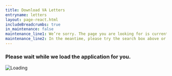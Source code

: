 ```yaml
---
title: Download VA Letters
entryname: letters
layout: page-react.html
includeBreadcrumbs: true
in_maintenance: false
maintenance_line1: We’re sorry. The page you are looking for is currently down while we fix a few things. We will be back up as soon as we can.
maintenance_line2: In the meantime, please try the search box above or one of the options listed below to find more information.
---
```

<div id="main">
  <!-- VA Letters Application Begin -->
  <div class="section">
    <div id="react-root">
      <div class="loading-message">
        <h3>Please wait while we load the application for you.</h3>
        <img src="/img/preloader-primary-darkest.gif" alt="Loading">
      </div>
    </div>
  </div>
  <!-- VA Letters Application End -->
</div>

